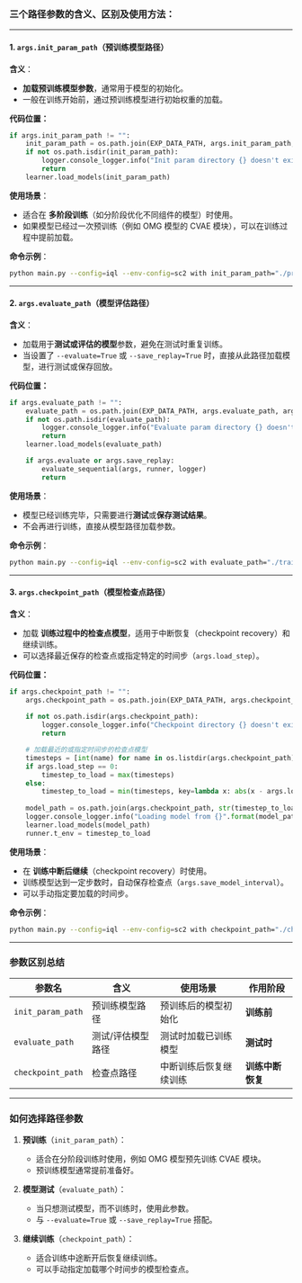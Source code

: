 ### **三个路径参数的含义、区别及使用方法：**

---

#### **1. `args.init_param_path`（预训练模型路径）**
**含义**：  
- **加载预训练模型参数**，通常用于模型的初始化。  
- 一般在训练开始前，通过预训练模型进行初始权重的加载。

**代码位置：**  
```python
if args.init_param_path != "":
    init_param_path = os.path.join(EXP_DATA_PATH, args.init_param_path, args.env_args["map_name"])
    if not os.path.isdir(init_param_path):
        logger.console_logger.info("Init param directory {} doesn't exist".format(init_param_path))
        return
    learner.load_models(init_param_path)
```

**使用场景**：  
- 适合在 **多阶段训练**（如分阶段优化不同组件的模型）时使用。
- 如果模型已经过一次预训练（例如 OMG 模型的 CVAE 模块），可以在训练过程中提前加载。

**命令示例**：
```bash
python main.py --config=iql --env-config=sc2 with init_param_path="./pretrained_model_path"
```

---

#### **2. `args.evaluate_path`（模型评估路径）**
**含义**：  
- 加载用于**测试或评估的模型**参数，避免在测试时重复训练。  
- 当设置了 `--evaluate=True` 或 `--save_replay=True` 时，直接从此路径加载模型，进行测试或保存回放。

**代码位置：**  
```python
if args.evaluate_path != "":
    evaluate_path = os.path.join(EXP_DATA_PATH, args.evaluate_path, args.env_args["map_name"])
    if not os.path.isdir(evaluate_path):
        logger.console_logger.info("Evaluate param directory {} doesn't exist".format(evaluate_path))
        return
    learner.load_models(evaluate_path)

    if args.evaluate or args.save_replay:
        evaluate_sequential(args, runner, logger)
        return
```

**使用场景**：  
- 模型已经训练完毕，只需要进行**测试**或**保存测试结果**。
- 不会再进行训练，直接从模型路径加载参数。

**命令示例**：
```bash
python main.py --config=iql --env-config=sc2 with evaluate_path="./trained_model_path" --evaluate=True
```

---

#### **3. `args.checkpoint_path`（模型检查点路径）**
**含义**：  
- 加载 **训练过程中的检查点模型**，适用于中断恢复（checkpoint recovery）和继续训练。  
- 可以选择最近保存的检查点或指定特定的时间步（`args.load_step`）。

**代码位置：**  
```python
if args.checkpoint_path != "":
    args.checkpoint_path = os.path.join(EXP_DATA_PATH, args.checkpoint_path, args.env_args["map_name"])
    
    if not os.path.isdir(args.checkpoint_path):
        logger.console_logger.info("Checkpoint directory {} doesn't exist".format(args.checkpoint_path))
        return

    # 加载最近的或指定时间步的检查点模型
    timesteps = [int(name) for name in os.listdir(args.checkpoint_path) if name.isdigit()]
    if args.load_step == 0:
        timestep_to_load = max(timesteps)
    else:
        timestep_to_load = min(timesteps, key=lambda x: abs(x - args.load_step))
    
    model_path = os.path.join(args.checkpoint_path, str(timestep_to_load))
    logger.console_logger.info("Loading model from {}".format(model_path))
    learner.load_models(model_path)
    runner.t_env = timestep_to_load
```

**使用场景**：  
- 在 **训练中断后继续**（checkpoint recovery）时使用。
- 训练模型达到一定步数时，自动保存检查点（`args.save_model_interval`）。
- 可以手动指定要加载的时间步。

**命令示例**：
```bash
python main.py --config=iql --env-config=sc2 with checkpoint_path="./checkpoint_path" --load_step=10000
```

---

### **参数区别总结**

| 参数名              | 含义                         | 使用场景                       | 作用阶段        |
|---------------------|------------------------------|-------------------------------|----------------|
| `init_param_path`    | 预训练模型路径               | 预训练后的模型初始化            | **训练前**      |
| `evaluate_path`      | 测试/评估模型路径             | 测试时加载已训练模型            | **测试时**      |
| `checkpoint_path`    | 检查点路径                   | 中断训练后恢复继续训练          | **训练中断恢复** | 

---

### **如何选择路径参数**

1. **预训练**（`init_param_path`）：
   - 适合在分阶段训练时使用，例如 OMG 模型预先训练 CVAE 模块。
   - 预训练模型通常提前准备好。

2. **模型测试**（`evaluate_path`）：
   - 当只想测试模型，而不训练时，使用此参数。
   - 与 `--evaluate=True` 或 `--save_replay=True` 搭配。

3. **继续训练**（`checkpoint_path`）：
   - 适合训练中途断开后恢复继续训练。
   - 可以手动指定加载哪个时间步的模型检查点。





